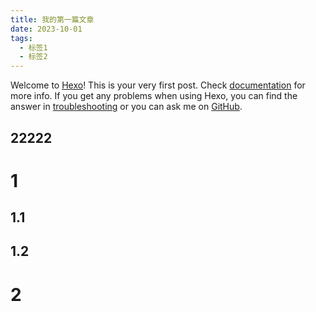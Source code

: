 ```yaml
---
title: 我的第一篇文章  
date: 2023-10-01  
tags:  
  - 标签1  
  - 标签2  
---
```

Welcome to [Hexo](https://hexo.io/)! This is your very first post. Check [documentation](https://hexo.io/docs/) for more info. If you get any problems when using Hexo, you can find the answer in [troubleshooting](https://hexo.io/docs/troubleshooting.html) or you can ask me on [GitHub](https://github.com/hexojs/hexo/issues).

## 22222

# 1

## 1.1
## 1.2

# 2

